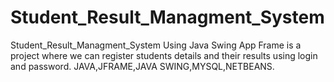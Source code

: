 # Student_Result_Managment_System
Student_Result_Managment_System Using Java Swing App Frame  is a project where we can register students details and their results using login and password. JAVA,JFRAME,JAVA SWING,MYSQL,NETBEANS.
